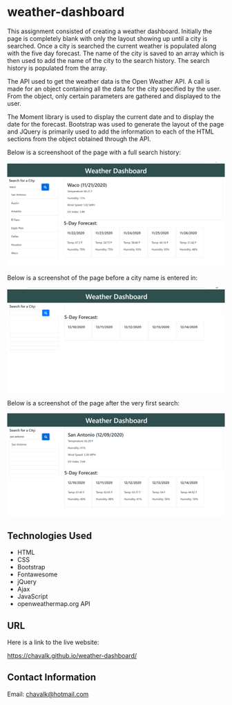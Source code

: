# weather-dashboard

This assignment consisted of creating a weather dashboard. Initially the page is completely blank with only the layout showing up until a city is searched. Once a city is searched the current weather is populated along with the five day forecast. The name of the city is saved to an array which is then used to add the name of the city to the search history. The search history is populated from the array.

The API used to get the weather data is the Open Weather API. A call is made for an object containing all the data for the city specified by the user. From the object, only certain parameters are gathered and displayed to the user.

The Moment library is used to display the current date and to display the date for the forecast. Bootstrap was used to generate the layout of the page and JQuery is primarily used to add the information to each of the HTML sections from the object obtained through the API.

Below is a screenshoot of the page with a full search history:

![weather dashboard](./images/weather-dashboard.png)

Below is a screenshot of the page before a city name is entered in:

![weather dashboard](./images/weather-dashboard-blank.png)

Below is a screenshot of the page after the very first search:

![weather dashboard](./images/weather-dashboard-first-search.png)

## Technologies Used

* HTML
* CSS
* Bootstrap
* Fontawesome
* jQuery
* Ajax
* JavaScript
* openweathermap.org API

## URL

Here is a link to the live website:

https://chavalk.github.io/weather-dashboard/

## Contact Information

Email: chavalk@hotmail.com